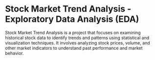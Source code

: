 # Stock Market Trend Analysis - Exploratory Data Analysis (EDA) 
Stock Market Trend Analysis is a project that focuses on examining historical stock data to identify trends and patterns using statistical and visualization techniques. It involves analyzing stock prices, volume, and other market indicators to understand past performance and market behavior.
